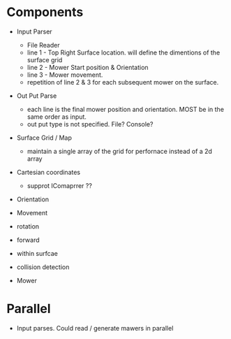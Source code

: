 # Components 
- Input Parser
  - File Reader
  - line 1 - Top Right Surface location. will define the dimentions of the surface grid
  - line 2 - Mower Start position & Orientation
  - line 3 - Mower movement. 
  - repetition of line 2 & 3 for each subsequent mower on the surface.

- Out Put Parse
  - each line is the final mower position and orientation. MOST be in the same order as input.
  - out put type is not specified. File? Console? 

- Surface Grid / Map
  - maintain a single array of the grid for perfornace instead of a 2d array
- Cartesian coordinates
  - supprot IComaprrer ?? 
- Orientation
- Movement
 - rotation
 - forward
 - within surfcae
 - collision detection
- Mower

# Parallel 
- Input parses. Could read / generate mawers in parallel
